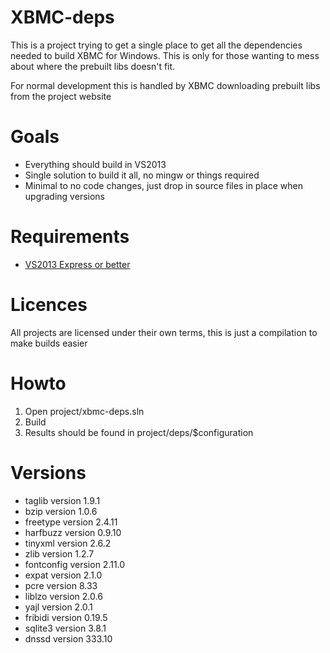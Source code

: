 XBMC-deps
================

This is a project trying to get a single place to get all the dependencies needed to build XBMC for Windows. This is only for those wanting to mess about where the prebuilt libs doesn't fit.

For normal development this is handled by XBMC downloading prebuilt libs from the project website

Goals
========

- Everything should build in VS2013
- Single solution to build it all, no mingw or things required
- Minimal to no code changes, just drop in source files in place when upgrading versions

Requirements
======================
- [VS2013 Express or better](http://go.microsoft.com/fwlink/?LinkId=309297&clcid=0x409&slcid=0x409)

Licences
===
All projects are licensed under their own terms, this is just a compilation to make builds easier

Howto
=====
1. Open project/xbmc-deps.sln
4. Build
5. Results should be found in project/deps/$configuration

Versions
===
- taglib version 1.9.1
- bzip version 1.0.6
- freetype version 2.4.11
- harfbuzz version 0.9.10
- tinyxml version 2.6.2
- zlib version 1.2.7
- fontconfig version 2.11.0
- expat version 2.1.0
- pcre version 8.33
- liblzo version 2.0.6
- yajl version 2.0.1
- fribidi version 0.19.5
- sqlite3 version 3.8.1
- dnssd version 333.10